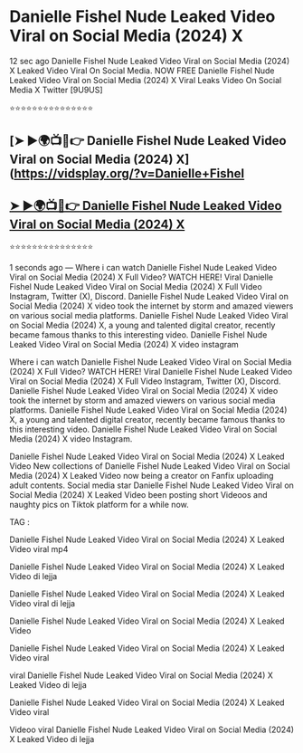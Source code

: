 ﻿# Danielle Fishel Nude Leaked Video Viral on Social Media (2024) X



12 sec ago Danielle Fishel Nude Leaked Video Viral on Social Media (2024) X Leaked Video Viral On Social Media. NOW FREE Danielle Fishel Nude Leaked Video Viral on Social Media (2024) X Viral Leaks Video On Social Media X Twitter [9U9US]

⭐⭐⭐⭐⭐⭐⭐⭐⭐⭐⭐⭐⭐⭐⭐

## [➤ ►🌍📺📱👉 Danielle Fishel Nude Leaked Video Viral on Social Media (2024) X](https://vidsplay.org/?v=Danielle+Fishel

## [➤ ►🌍📺📱👉 Danielle Fishel Nude Leaked Video Viral on Social Media (2024) X](https://vidsplay.org/?v=Danielle+Fishel)


⭐⭐⭐⭐⭐⭐⭐⭐⭐⭐⭐⭐⭐⭐⭐



1 seconds ago — Where i can watch Danielle Fishel Nude Leaked Video Viral on Social Media (2024) X Full Video? WATCH HERE! Viral Danielle Fishel Nude Leaked Video Viral on Social Media (2024) X Full Video Instagram, Twitter (X), Discord. Danielle Fishel Nude Leaked Video Viral on Social Media (2024) X video took the internet by storm and amazed viewers on various social media platforms. Danielle Fishel Nude Leaked Video Viral on Social Media (2024) X, a young and talented digital creator, recently became famous thanks to this interesting video. Danielle Fishel Nude Leaked Video Viral on Social Media (2024) X video instagram

Where i can watch Danielle Fishel Nude Leaked Video Viral on Social Media (2024) X Full Video? WATCH HERE! Viral Danielle Fishel Nude Leaked Video Viral on Social Media (2024) X Full Video Instagram, Twitter (X), Discord. Danielle Fishel Nude Leaked Video Viral on Social Media (2024) X video took the internet by storm and amazed viewers on various social media platforms. Danielle Fishel Nude Leaked Video Viral on Social Media (2024) X, a young and talented digital creator, recently became famous thanks to this interesting video. Danielle Fishel Nude Leaked Video Viral on Social Media (2024) X video Instagram.

Danielle Fishel Nude Leaked Video Viral on Social Media (2024) X Leaked Video New collections of Danielle Fishel Nude Leaked Video Viral on Social Media (2024) X Leaked Video now being a creator on Fanfix uploading adult contents. Social media star Danielle Fishel Nude Leaked Video Viral on Social Media (2024) X Leaked Video been posting short Videoos and naughty pics on Tiktok platform for a while now.

TAG :

 

Danielle Fishel Nude Leaked Video Viral on Social Media (2024) X Leaked Video viral mp4

 

Danielle Fishel Nude Leaked Video Viral on Social Media (2024) X Leaked Video di lejja

 

Danielle Fishel Nude Leaked Video Viral on Social Media (2024) X Leaked Video viral di lejja

 

Danielle Fishel Nude Leaked Video Viral on Social Media (2024) X Leaked Video

 

Danielle Fishel Nude Leaked Video Viral on Social Media (2024) X Leaked Video viral

 

viral Danielle Fishel Nude Leaked Video Viral on Social Media (2024) X Leaked Video di lejja

 

Danielle Fishel Nude Leaked Video Viral on Social Media (2024) X Leaked Video viral

 

Videoo viral Danielle Fishel Nude Leaked Video Viral on Social Media (2024) X Leaked Video di lejja